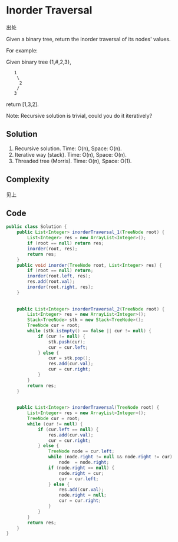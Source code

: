 # Inorder Traversal

出处

Given a binary tree, return the inorder traversal of its nodes' values.

For example:

Given binary tree {1,#,2,3},

       1
        \
         2
        /
       3
       
return [1,3,2].

Note: Recursive solution is trivial, could you do it iteratively?

## Solution

1. Recursive solution.      Time: O(n), Space: O(n).
2. Iterative way (stack).   Time: O(n), Space: O(n).
3. Threaded tree (Morris).  Time: O(n), Space: O(1).

## Complexity

见上

## Code

```java
public class Solution {
    public List<Integer> inorderTraversal_1(TreeNode root) {
        List<Integer> res = new ArrayList<Integer>();
        if (root == null) return res;
        inorder(root, res);
        return res;
    }
    public void inorder(TreeNode root, List<Integer> res) {
        if (root == null) return;
        inorder(root.left, res);
        res.add(root.val);
        inorder(root.right, res);
    }
    
    
    public List<Integer> inorderTraversal_2(TreeNode root) {
        List<Integer> res = new ArrayList<Integer>();
        Stack<TreeNode> stk = new Stack<TreeNode>();
        TreeNode cur = root;
        while (stk.isEmpty() == false || cur != null) {
            if (cur != null) {
                stk.push(cur);
                cur = cur.left;
            } else {
                cur = stk.pop();
                res.add(cur.val);
                cur = cur.right;
            }
        }
        return res;
    }
    
    
    public List<Integer> inorderTraversal(TreeNode root) {
        List<Integer> res = new ArrayList<Integer>();
        TreeNode cur = root;
        while (cur != null) {
            if (cur.left == null) {
                res.add(cur.val);
                cur = cur.right;
            } else {
                TreeNode node = cur.left;
                while (node.right != null && node.right != cur)
                    node  = node.right;
                if (node.right == null) {
                    node.right = cur;
                    cur = cur.left;
                } else {
                    res.add(cur.val);
                    node.right = null;
                    cur = cur.right;
                }
            }
        }
        return res;
    }
}

```

